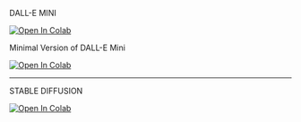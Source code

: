 DALL-E MINI

[![Open In Colab](https://colab.research.google.com/assets/colab-badge.svg)](https://colab.research.google.com/drive/1hLiqm3nnjOQVfFMZKdpSXZjcDkiF57vZ?usp=sharing)

Minimal Version of DALL-E Mini

[![Open In Colab](https://colab.research.google.com/assets/colab-badge.svg)](https://colab.research.google.com/drive/1HBk1GDRzg8X01adEbKEJ7XJDJsllEX8g?usp=sharing)

-------------------------------

STABLE DIFFUSION

[![Open In Colab](https://colab.research.google.com/assets/colab-badge.svg)](https://colab.research.google.com/drive/1FyAd2QkWlpwZrcz9to1bpxU3vm1POrKG?usp=sharing)
